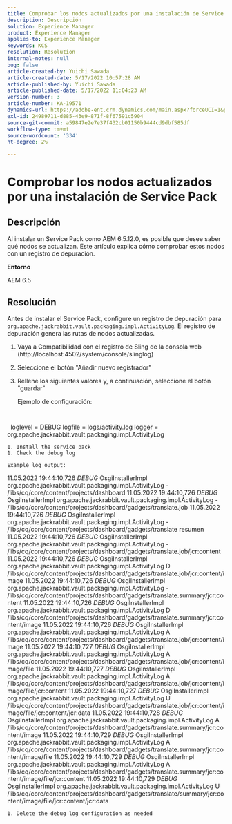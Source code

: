 ```yaml
---
title: Comprobar los nodos actualizados por una instalación de Service Pack
description: Descripción
solution: Experience Manager
product: Experience Manager
applies-to: Experience Manager
keywords: KCS
resolution: Resolution
internal-notes: null
bug: false
article-created-by: Yuichi Sawada
article-created-date: 5/17/2022 10:57:28 AM
article-published-by: Yuichi Sawada
article-published-date: 5/17/2022 11:04:23 AM
version-number: 3
article-number: KA-19571
dynamics-url: https://adobe-ent.crm.dynamics.com/main.aspx?forceUCI=1&pagetype=entityrecord&etn=knowledgearticle&id=083bd723-d0d5-ec11-a7b5-000d3a37750e
exl-id: 24989711-d885-43e9-871f-8f67591c5904
source-git-commit: a59847e2e7e37f432cb01150b9444cd9dbf585df
workflow-type: tm+mt
source-wordcount: '334'
ht-degree: 2%

---
```


# Comprobar los nodos actualizados por una instalación de Service Pack

## Descripción

Al instalar un Service Pack como AEM 6.5.12.0, es posible que desee saber qué nodos se actualizan. Este artículo explica cómo comprobar estos nodos con un registro de depuración.

<b>Entorno</b>

AEM 6.5

## Resolución

Antes de instalar el Service Pack, configure un registro de depuración para `org.apache.jackrabbit.vault.packaging.impl.ActivityLog`. El registro de depuración genera las rutas de nodos actualizadas.

1. Vaya a Compatibilidad con el registro de Sling de la consola web (http://localhost:4502/system/console/slinglog)
1. Seleccione el botón &quot;Añadir nuevo registrador&quot;
1. Rellene los siguientes valores y, a continuación, seleccione el botón &quot;guardar&quot;

   Ejemplo de configuración:

   ```
   
   
  loglevel = DEBUG logfile = logs/activity.log logger = org.apache.jackrabbit.vault.packaging.impl.ActivityLog

```
1. Install the service pack
1. Check the debug log

Example log output:
```
11.05.2022 19:44:10,726 *DEBUG* OsgiInstallerImpl org.apache.jackrabbit.vault.packaging.impl.ActivityLog - /libs/cq/core/content/projects/dashboard 11.05.2022 19:44:10,726 *DEBUG* OsgiInstallerImpl org.apache.jackrabbit.vault.packaging.impl.ActivityLog - /libs/cq/core/content/projects/dashboard/gadgets/translate.job 11.05.2022 19:44:10,726 *DEBUG* OsgiInstallerImpl org.apache.jackrabbit.vault.packaging.impl.ActivityLog - /libs/cq/core/content/projects/dashboard/gadgets/translate resumen 11.05.2022 19:44:10,726 *DEBUG* OsgiInstallerImpl org.apache.jackrabbit.vault.packaging.impl.ActivityLog - /libs/cq/core/content/projects/dashboard/gadgets/translate.job/jcr:content 11.05.2022 19:44:10,726 *DEBUG* OsgiInstallerImpl org.apache.jackrabbit.vault.packaging.impl.ActivityLog D /libs/cq/core/content/projects/dashboard/gadgets/translate.job/jcr:content/image 11.05.2022 19:44:10,726 *DEBUG* OsgiInstallerImpl org.apache.jackrabbit.vault.packaging.impl.ActivityLog - /libs/cq/core/content/projects/dashboard/gadgets/translate.summary/jcr:content 11.05.2022 19:44:10,726 *DEBUG* OsgiInstallerImpl org.apache.jackrabbit.vault.packaging.impl.ActivityLog D /libs/cq/core/content/projects/dashboard/gadgets/translate.summary/jcr:content/image 11.05.2022 19:44:10,726 *DEBUG* OsgiInstallerImpl org.apache.jackrabbit.vault.packaging.impl.ActivityLog A /libs/cq/core/content/projects/dashboard/gadgets/translate.job/jcr:content/image 11.05.2022 19:44:10,727 *DEBUG* OsgiInstallerImpl org.apache.jackrabbit.vault.packaging.impl.ActivityLog A /libs/cq/core/content/projects/dashboard/gadgets/translate.job/jcr:content/image/file 11.05.2022 19:44:10,727 *DEBUG* OsgiInstallerImpl org.apache.jackrabbit.vault.packaging.impl.ActivityLog A /libs/cq/core/content/projects/dashboard/gadgets/translate.job/jcr:content/image/file/jcr:content 11.05.2022 19:44:10,727 *DEBUG* OsgiInstallerImpl org.apache.jackrabbit.vault.packaging.impl.ActivityLog U /libs/cq/core/content/projects/dashboard/gadgets/translate.job/jcr:content/image/file/jcr:content/jcr:data 11.05.2022 19:44:10,728 *DEBUG* OsgiInstallerImpl org.apache.jackrabbit.vault.packaging.impl.ActivityLog A /libs/cq/core/content/projects/dashboard/gadgets/translate.summary/jcr:content/image 11.05.2022 19:44:10,729 *DEBUG* OsgiInstallerImpl org.apache.jackrabbit.vault.packaging.impl.ActivityLog A /libs/cq/core/content/projects/dashboard/gadgets/translate.summary/jcr:content/image/file 11.05.2022 19:44:10,729 *DEBUG* OsgiInstallerImpl org.apache.jackrabbit.vault.packaging.impl.ActivityLog A /libs/cq/core/content/projects/dashboard/gadgets/translate.summary/jcr:content/image/file/jcr:content 11.05.2022 19:44:10,729 *DEBUG* OsgiInstallerImpl org.apache.jackrabbit.vault.packaging.impl.ActivityLog U /libs/cq/core/content/projects/dashboard/gadgets/translate/summary/jcr:content/image/file/jcr:content/jcr:data

```
1. Delete the debug log configuration as needed

